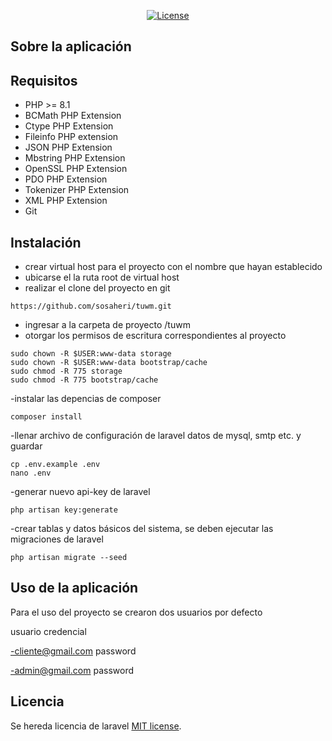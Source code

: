 <p align="center"><a href="https://packagist.org/packages/laravel/framework"><img src="https://poser.pugx.org/laravel/framework/license.svg" alt="License"></a>
</p>

## Sobre la aplicación

## Requisitos

- PHP >= 8.1
- BCMath PHP Extension
- Ctype PHP Extension
- Fileinfo PHP extension
- JSON PHP Extension
- Mbstring PHP Extension
- OpenSSL PHP Extension
- PDO PHP Extension
- Tokenizer PHP Extension
- XML PHP Extension
- Git

## Instalación

- crear virtual host para el proyecto con el nombre que hayan establecido
- ubicarse el la ruta root de virtual host
- realizar el clone del proyecto en git

```
https://github.com/sosaheri/tuwm.git

```

- ingresar a la carpeta de proyecto /tuwm 
- otorgar los permisos de escritura correspondientes al proyecto
```
sudo chown -R $USER:www-data storage
sudo chown -R $USER:www-data bootstrap/cache
sudo chmod -R 775 storage
sudo chmod -R 775 bootstrap/cache
```
-instalar las depencias de composer
```
composer install
```
-llenar archivo de configuración de laravel datos de mysql, smtp etc. y guardar
```
cp .env.example .env
nano .env
```
-generar nuevo api-key de laravel
```
php artisan key:generate
```
-crear tablas y datos básicos del sistema, se deben ejecutar las migraciones de laravel
```
php artisan migrate --seed
```

## Uso de la aplicación

Para el uso del proyecto se crearon dos usuarios por defecto

usuario             credencial

-cliente@gmail.com  password

-admin@gmail.com    password


## Licencia

Se hereda licencia de laravel [MIT license](https://opensource.org/licenses/MIT).
